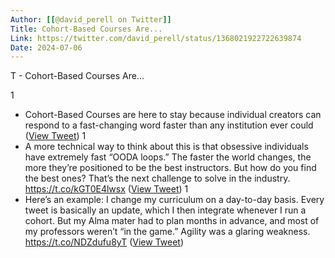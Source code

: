 ```yaml
---
Author: [[@david_perell on Twitter]]
Title: Cohort-Based Courses Are...
Link: https://twitter.com/david_perell/status/1368021922722639874
Date: 2024-07-06
---
```

T - Cohort-Based Courses Are...

1
- Cohort-Based Courses are here to stay because individual creators can respond to a fast-changing word faster than any institution ever could ([View Tweet](https://twitter.com/david_perell/status/1368021922722639874))
1
- A more technical way to think about this is that obsessive individuals have extremely fast “OODA loops.” The faster the world changes, the more they’re positioned to be the best instructors.
  But how do you find the best ones? That’s the next challenge to solve in the industry. https://t.co/kGT0E4lwsx ([View Tweet](https://twitter.com/david_perell/status/1368022852646170628))
1
- Here’s an example: I change my curriculum on a day-to-day basis. Every tweet is basically an update, which I then integrate whenever I run a cohort.
  But my Alma mater had to plan months in advance, and most of my professors weren’t “in the game.” Agility was a glaring weakness. https://t.co/NDZdufu8yT ([View Tweet](https://twitter.com/david_perell/status/1368023622334390279))
